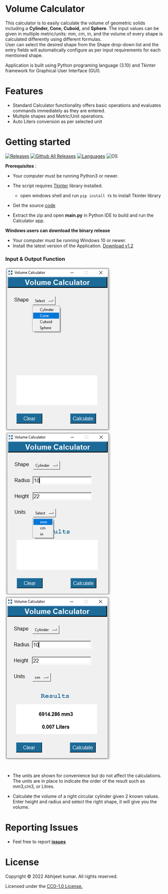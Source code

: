 # Volume Calculator

 This calculator is to easily calculate the volume of geometric solids including a **Cylinder, Cone, Cuboid,** and **Sphere**.
 The input values can be given in multiple metric/units:  mm, cm, in, and the volume of every shape is calculated differently using different formulas.</br>
User can select the desired shape from the Shape drop-down list and the entry fields will automatically configure as per input requirements for each mentioned shape.</br>

Application is built using Python programing language (3.10) and Tkinter framework for Graphical User Interface (GUI).
# Features
* Standard Calculator functionality offers basic operations and evaluates commands immediately as they are entered.
* Multiple shapes and Metric/Unit operations.
* Auto Liters conversion as per selected unit

# Getting started

<!-- Badge section -->


[![Releases](https://img.shields.io/badge/Github-Releases-blue)](https://github.com/Abhijeetbyte/Volume-Calculator/releases)
[![Github All Releases](https://img.shields.io/github/downloads/Abhijeetbyte/Volume-Calculator/total?color=green&label=Downloads&style=plastic)](https://github.com/Abhijeetbyte/Volume-Calculator/releases/download/Version1.2/Volume.Calculator.setup.exe)
[![Languages](https://img.shields.io/badge/Python-FFD43B?plastic&logo=python&logoColor=blue)](main.py)
![OS](https://img.shields.io/badge/Windows-0078D6?style=plastic&logo=windows&logoColor=white)



<b>Prerequisites</b> :

* Your computer must be running Python3 or newer.
* The script requires [Tkinter](https://docs.python.org/3/library/tkinter.html) library installed. </br>
   - open windows shell and run `pip install tk` to install Tkinter library </br>
* Get the source [code](https://github.com/Abhijeetbyte/Volume-Calculator/archive/refs/heads/main.zip)

* Extract the zip and open <b> main.py</b> in Python IDE to build and run the Calculator app.

 **Windows users can download the binary release**
 
* Your computer must be running Windows 10 or newer.
* Install the latest version of the Application. [Download v1.2](https://github.com/Abhijeetbyte/Volume-Calculator/releases/download/Version1.2/Volume.Calculator.setup.exe)



### Input & Output Function
![shape select](Images/shape-selection.png) ![units](Images/multiple-unit-selection.png)![cylinder](Images/cylinder.png)
#
* The units are shown for convenience but do not affect the calculations. The units  are in place to indicate the order of the result such as mm3,cm3, or Litres.

* Calculate the volume of a right circular cylinder given 2 known values.
  Enter height and radius and select the right shape, it will give you the volume.

# Reporting Issues
* Feel free to report <b>[issues](https://github.com/Abhijeetbyte/Volume-Calculator/issues/new)</b>

# License

Copyright © 2022 Abhijeet kumar. All rights reserved.

Licensed under the [CC0-1.0 License.](https://github.com/4BH1J337/Volume-Calculator/blob/main/LICENSE)
